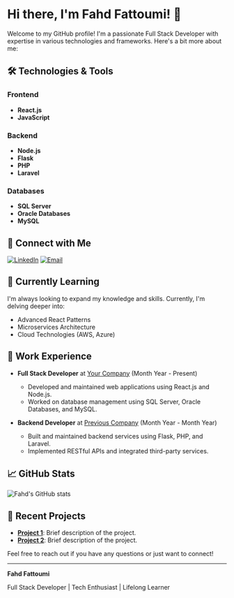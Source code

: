 # Hi there, I'm Fahd Fattoumi! 👋

Welcome to my GitHub profile! I'm a passionate Full Stack Developer with expertise in various technologies and frameworks. Here's a bit more about me:

## 🛠️ Technologies & Tools

### Frontend
- **React.js**
- **JavaScript**

### Backend
- **Node.js**
- **Flask**
- **PHP**
- **Laravel**

### Databases
- **SQL Server**
- **Oracle Databases**
- **MySQL**

## 🔗 Connect with Me
[![LinkedIn](https://img.shields.io/badge/LinkedIn-blue?style=for-the-badge&logo=linkedin)](https://www.linkedin.com/in/fahdfattoumi)
[![Email](https://img.shields.io/badge/Email-D14836?style=for-the-badge&logo=gmail&logoColor=white)](mailto:fattoumifahd@gmail.com)

## 🌱 Currently Learning
I'm always looking to expand my knowledge and skills. Currently, I'm delving deeper into:
- Advanced React Patterns
- Microservices Architecture
- Cloud Technologies (AWS, Azure)

## 💼 Work Experience
- **Full Stack Developer** at [Your Company](https://your-company-website.com) (Month Year - Present)
  - Developed and maintained web applications using React.js and Node.js.
  - Worked on database management using SQL Server, Oracle Databases, and MySQL.

- **Backend Developer** at [Previous Company](https://previous-company-website.com) (Month Year - Month Year)
  - Built and maintained backend services using Flask, PHP, and Laravel.
  - Implemented RESTful APIs and integrated third-party services.

## 📈 GitHub Stats
![Fahd's GitHub stats](https://github-readme-stats.vercel.app/api?username=fattoumifahd&show_icons=true&theme=radical)

## 📝 Recent Projects
- **[Project 1](https://github.com/fattoumifahd/PFA)**: Brief description of the project.
- **[Project 2](https://github.com/fattoumifahd/PFF)**: Brief description of the project.


Feel free to reach out if you have any questions or just want to connect!

---

**Fahd Fattoumi**

Full Stack Developer | Tech Enthusiast | Lifelong Learner
